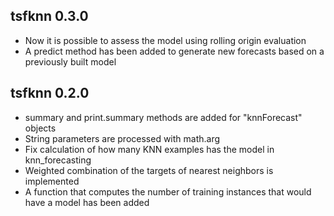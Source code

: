 ## tsfknn 0.3.0

* Now it is possible to assess the model using rolling origin evaluation
* A predict method has been added to generate new forecasts based on a
  previously built model

## tsfknn 0.2.0

* summary and print.summary methods are added for "knnForecast" objects
* String parameters are processed with math.arg
* Fix calculation of how many KNN examples has the model in knn_forecasting
* Weighted combination of the targets of nearest neighbors is implemented
* A function that computes the number of training instances that would have 
  a model has been added
